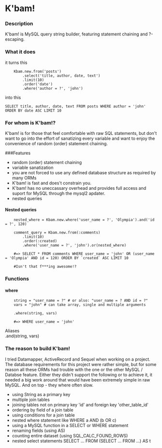 K'bam!
======

### Description
K'bam! is MySQL query string builder, featuring statement chaining and ?-escaping.

### What it does

it turns this 
``` 
	Kbam.new.from('posts')
		.select('title, author, date, text')
		.limit(10)
		.order('date') 
		.where('author = ?', 'john')
```
into this
``` 
SELECT title, author, date, text FROM posts WHERE author = 'john' ORDER BY date ASC LIMIT 10 
```

### For whom is K'bam!?
K'bam! is for those that feel comfortable with raw SQL statements, but don't want to go into the effort of sanatizing every variable and want to enjoy the convenience of random (order) statement chaining.

###Features
- random (order) statement chaining
- variable sanatization
- you are not forced to use any defined database structure as required by many ORMs
- K'bam! is fast and does't constrain you.
- K'bam! has no uneccassary overhead and provides full access and suport for MySQL through the mysql2 apdater.
- nested queries



#### Nested queries
```
	nested_where = Kbam.new.where('user_name = ?', 'Olympia').and('id = ?', 120)

	comment_query = Kbam.new.from(:comments)
		.limit(10)
		.order(:created)
		.where('user_name = ?', 'john').or(nested_where)
	
	#=> SELECT * FROM comments WHERE user_name = 'john' OR (user_name = 'Olympia' AND id = 120) ORDER BY `created` ASC LIMIT 10

	#Isn't that f***ing awesome!?

```
### Functions

#### where

```
	string = "user_name = ?" # or also: "user_name = ? AND id = ?"
	vars = "john" # can take array, single and multiple arguments

	.where(string, vars)
	
	#=> WHERE user_name = 'john'
```
Aliases  
		.and(string, vars)



### The reason to build K'bam!
I tried Datamapper, ActiveRecord and Sequel when working on a project. The database requirements for this project were rather simple, but for some reason all these ORMs had trouble with the one or the other MySQL / Databse feature. Either they didn't support the following or to achieve it, it needed a big work around that would have been extremely simple in raw MySQL. And on top - they where often slow.
- using String as a primary key
- multiple join tables
- joining tables not on primary key 'id' and foreign key 'other_table_id'
- ordering by field of a join table
- using conditions for a join table
- nested where statement like WHERE a AND (b OR c)
- using a MySQL function in a SELECT or WHERE statement
- renaming fields (using AS)
- counting entire dataset (using SQL_CALC_FOUND_ROWS)
- nested select statements SELECT ... FROM (SELECT ... FROM ...) AS t 

